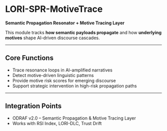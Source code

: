 # LORI-SPR-MotiveTrace

**Semantic Propagation Resonator + Motive Tracing Layer**

This module tracks **how semantic payloads propagate** and how **underlying motives** shape AI-driven discourse cascades.

---

## Core Functions

- Trace resonance loops in AI-amplified narratives
- Detect motive-driven linguistic patterns
- Provide motive risk scores for emerging discourse
- Support strategic intervention in high-risk propagation paths

---

## Integration Points

- ODRAF v2.0 – Semantic Propagation & Motive Tracing Layer
- Works with RSI Index, LORI-DLC, Trust Drift
